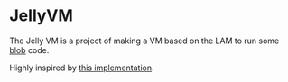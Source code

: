# JellyVM

The Jelly VM is a project of making a VM based on the LAM to run some [blob](https://github.com/mesabloo/blob) code.

Highly inspired by [this implementation](https://github.com/nulvinge/Linear-Abstract-Machine).